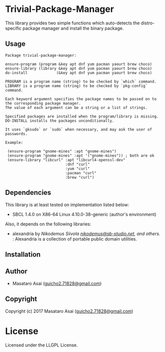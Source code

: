 
# Trivial-Package-Manager

This library provides two simple functions which auto-detects the distro-specific package manager and
install the binary package.

## Usage

    Package trivial-package-manager:
    
    ensure-program (program &key apt dnf yum pacman yaourt brew choco)
    ensure-library (library &key apt dnf yum pacman yaourt brew choco)
    do-install             (&key apt dnf yum pacman yaourt brew choco)

    PROGRAM is a program name (string) to be checked by `which` command.
    LIBRARY is a program name (string) to be checked by `pkg-config` command.

    Each keyword argument specifies the package names to be passed on to the corresponding package manager.
    The value of each argument can be a string or a list of strings.

    Specified packages are installed when the program/library is missing.
    DO-INSTALL installs the packages unconditionally.
    
    It uses `gksudo` or `sudo` when necessary, and may ask the user of passwords.
    
    Example:
    
     (ensure-program "gnome-mines" :apt "gnome-mines")
     (ensure-program "gnome-mines" :apt '("gnome-mines")) ; both are ok
     (ensure-library "libcurl" :apt "libcurl4-openssl-dev"
                               :dnf "curl"
                               :yum "curl"
                               :pacman "curl"
                               :brew "curl")

## Dependencies
This library is at least tested on implementation listed below:

+ SBCL 1.4.0 on X86-64 Linux 4.10.0-38-generic (author's environment)

Also, it depends on the following libraries:

+ alexandria by *Nikodemus Siivola <nikodemus@sb-studio.net>, and others.* :
    Alexandria is a collection of portable public domain utilities.

## Installation

## Author

* Masataro Asai (guicho2.71828@gmail.com)

## Copyright

Copyright (c) 2017 Masataro Asai (guicho2.71828@gmail.com)

# License

Licensed under the LLGPL License.



